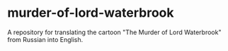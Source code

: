 # murder-of-lord-waterbrook
A repository for translating the cartoon "The Murder of Lord Waterbrook" from Russian into English.
